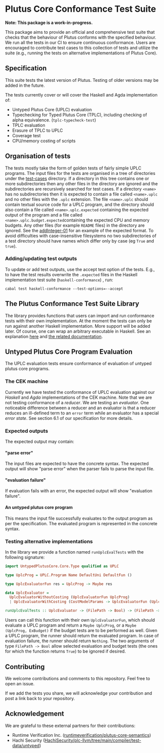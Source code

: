 # Plutus Core Conformance Test Suite

**Note: This package is a work-in-progress.**

This package aims to provide an official and comprehensive test suite that checks that the behaviour of Plutus conforms with the specified behaviour. We run all the tests in our CI to ensure continuous conformance. Users are encouraged to contribute test cases to this collection of tests and utilize the suite (e.g., running the tests on alternative implementations of Plutus Core).

## Specification

This suite tests the latest version of Plutus. Testing of older versions may be added in the future.

The tests currently cover or will cover the Haskell and Agda implementation of:

- Untyped Plutus Core (UPLC) evaluation
- Typechecking for Typed Plutus Core (TPLC), including checking of alpha equivalence. (`tplc-typecheck-test`)
- TPLC evaluation
- Erasure of TPLC to UPLC
- Coverage test
- CPU/memory costing of scripts

## Organisation of tests
The tests mostly take the form of golden tests of fairly simple UPLC programs.  The input files for the tests are organised in a tree of directories under the [test-cases](https://github.com/IntersectMBO/plutus/tree/master/plutus-conformance/test-cases) directory.  If a directory in this tree contains one or more subdirectories then any other files in the directory are ignored and the subdirectories are recursively searched for test cases.  If a directory `<name>` has no subdirectories then it is expected to contain a file called `<name>.uplc` and no other files with the `.uplc` extension. The file `<name>.uplc` should contain textual source code for a  UPLC program, and the directory should also contain a file called `<name>.uplc.expected` containing the expected output of the program and a file called `<name>.uplc.budget.expected`containing the expected CPU and memory budgets.  Any other files (for example `README` files) in the directory are ignored.  See the [addInteger-01](https://github.com/IntersectMBO/plutus/tree/master/plutus-conformance/test-cases/uplc/evaluation/builtin/semantics/addInteger/addInteger-01) for an example of the expected format.  To avoid difficulties with case-insensitive filesystems no two subdirectories of a test directory should have names which differ only by case (eg `True` and `true`).

### Adding/updating test outputs

To update or add test outputs, use the accept test option of the tests. E.g., to have the test results overwrite the `.expected` files in the Haskell implementation test suite (`haskell-conformance`) , run:

`cabal test haskell-conformance --test-options=--accept`

## The Plutus Conformance Test Suite Library

The library provides functions that users can import and run conformance tests with their own implementation. At the moment the tests can only be run against another Haskell implementation. More support will be added later. Of course, one can wrap an arbitrary executable in Haskell. See an explanation [here](https://www.fpcomplete.com/blog/2017/02/typed-process/) and [the related documentation](https://www.stackage.org/haddock/lts-19.11/typed-process-0.2.10.1/System-Process-Typed.html).

## Untyped Plutus Core Program Evaluation

The UPLC evaluation tests ensure conformance of evaluation of untyped plutus core programs.

### The CEK machine

Currently we have tested the conformance of UPLC evaluation against our *Haskell* and *Agda* implementations of the CEK machine. Note that we are not testing conformance of a *reducer*. We are testing an *evaluator*. One noticeable difference between a reducer and an evaluator is that a reducer reduces an ill-defined term to an `error` term while an evaluator has a special *error state*. See section 6.1 of our specification for more details. <!--TODO add link to the spec when it's ready. -->

### Expected outputs

The expected output may contain:

#### "parse error"

The input files are expected to have the concrete syntax. The expected output will show "parse error" when the parser fails to parse the input file.

#### "evaluation failure"

If evaluation fails with an error, the expected output will show "evaluation failure".

#### An untyped plutus core program

This means the input file successfully evaluates to the output program as per the specification. The evaluated program is represented in the concrete syntax.

### Testing alternative implementations

In the library we provide a function named `runUplcEvalTests` with the following signature:

```haskell
import UntypedPlutusCore.Core.Type qualified as UPLC

type UplcProg = UPLC.Program Name DefaultUni DefaultFun ()

type UplcEvaluatorFun res = UplcProg -> Maybe res

data UplcEvaluator =
  UplcEvaluatorWithoutCosting (UplcEvaluatorFun UplcProg)
  | UplcEvaluatorWithCosting (CostModelParams -> UplcEvaluatorFun (UplcProg, ExBudget))

runUplcEvalTests :: UplcEvaluator -> (FilePath -> Bool) -> (FilePath -> Bool) -> IO ()
```

Users can call this function with their own `UplcEvaluatorFun`, which should evaluate a UPLC program and return a `Maybe UplcProg`, or a `Maybe (UplcProg, ExBudget)` if the budget tests are to be performed as well. Given a UPLC program, the runner should return the evaluated program. In case of evaluation failure, the runner should return `Nothing`.  The two arguments of type `FilePath -> Bool` allow selected evaluation and budget tests (the ones for which the function returns `True`) to be ignored if desired. 

<!-- 
### Type checker

The type checker synthesizes the kind of a given type and the type of a given term. This does not involve any form of inference as Plutus Core is already fully typed. It merely checks the consistency of all variable declarations and the well-formedness of types and terms, while deriving the kind or type of the given type or term.

NB: The type checker requires terms to meet the global uniqueness property. If this is not a given, use a renamer pass to suitably pre-process the term in question.

The `plc` executable can be used to type check programs. Run `cabal run plc typecheck -- -h` in the plutus directory for a full list of options.
 -->

## Contributing

We welcome contributions and comments to this repository. Feel free to open an issue.

If we add the tests you share, we will acknowledge your contribution and post a link back to your repository.

## Acknowledgement

We are grateful to these external partners for their contributions:

- Runtime Verification Inc. ([runtimeverification/plutus-core-semantics](https://github.com/runtimeverification/plutus-core-semantics/tree/master/tests))
- Hachi Security ([HachiSecurity/plc-llvm/tree/main/compiler/test-data/untyped](https://github.com/HachiSecurity/plc-llvm/tree/main/compiler/test-data/untyped))
